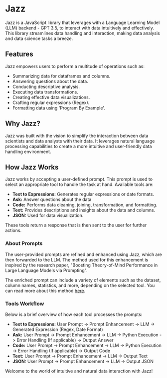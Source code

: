 # Jazz

Jazz is a JavaScript library that leverages with a Language Learning Model (LLM) backend - GPT 3.5, to interact with data intuitively and effectively. This library streamlines data handling and interaction, making data analysis and data science tasks a breeze.

## Features


Jazz empowers users to perform a multitude of operations such as:

*   Summarizing data for dataframes and columns.
*   Answering questions about the data.
*   Conducting descriptive analysis.
*   Executing data transformations.
*   Creating effective data visualizations.
*   Crafting regular expressions (Regex).
*   Formatting data using 'Program By Example'.

## Why Jazz?


Jazz was built with the vision to simplify the interaction between data scientists and data analysts with their data. It leverages natural language processing capabilities to create a more intuitive and user-friendly data handling environment.

## How Jazz Works


Jazz works by accepting a user-defined prompt. This prompt is used to select an appropriate tool to handle the task at hand. Available tools are:

*   **Text to Expressions:** Generates regular expressions or date formats.
*   **Ask:** Answer questions about the data
*   **Code:** Performs data cleaning, joining, transformation, and formatting.
*   **Text:** Provides descriptions and insights about the data and columns.
*   **JSON:** Used for data visualization.

These tools return a response that is then sent to the user for further actions.

### About Prompts

The user-provided prompts are refined and enhanced using Jazz, which are then forwarded to the LLM. The method used for this enhancement is inspired by the research paper, "Boosting Theory-of-Mind Performance in Large Language Models via Prompting".

The enriched prompt can include a variety of elements such as the dataset, column names, statistics, and more, depending on the selected tool. You can read more about this method [here](https://arxiv.org/ftp/arxiv/papers/2304/2304.11490.pdf).

### Tools Workflow

Below is a brief overview of how each tool processes the prompts:

*   **Text to Expressions:** User Prompt -> Prompt Enhancement -> LLM -> Generated Expression (Regex, Date Format)
*   **Ask:** User Prompt -> Prompt Enhancement -> LLM -> Python Execution -> Error Handling (If applicable) -> Output Answer
*   **Code:** User Prompt -> Prompt Enhancement -> LLM -> Python Execution -> Error Handling (If applicable) -> Output Code
*   **Text:** User Prompt -> Prompt Enhancement -> LLM -> Output Text
*   **JSON:** User Prompt -> Prompt Enhancement -> LLM -> Output JSON

Welcome to the world of intuitive and natural data interaction with Jazz!
